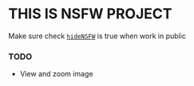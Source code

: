 # THIS IS NSFW PROJECT

Make sure check [`hideNSFW`](./App/Config/index.js) is true when work in public

### TODO
- View and zoom image
